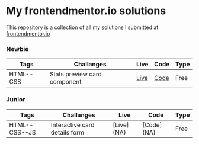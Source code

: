 # My frontendmentor.io solutions

This repository is a collection of all my solutions I submitted at [frontendmentor.io ](https://www.frontendmentor.io/)

### Newbie

| Tags  | Challanges | Live|  Code|  Type| 
| --- | -- |  -- | --  |  -- |
| HTML--CSS      |  Stats preview card component | [Live](NA) | [Code](NA) |Free|


### Junior

| Tags  | Challanges | Live|  Code|  Type| 
| --- | -- |  -- | --  |  -- |
| HTML--CSS--JS      | Interactive card details form | [Live] (NA) | [Code] (NA) |Free|
